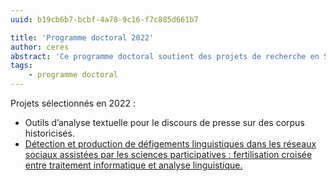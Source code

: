```yaml
---
uuid: b19cb6b7-bcbf-4a78-9c16-f7c885d661b7

title: 'Programme doctoral 2022'
author: ceres
abstract: 'Ce programme doctoral soutient des projets de recherche en Sciences Humaines et Sociales désireux de recourir aux outils informatiques pour étudier des terrains numériques ; collecter, explorer, analyser, annoter ou publier des corpus numériques et numérisés.'
tags:
    - programme doctoral
---
```


Projets sélectionnés en 2022 :

- Outils d’analyse textuelle pour le discours de presse sur des corpus historicisés.
- [Détection et production de défigements linguistiques dans les réseaux sociaux assistées par les sciences participatives : fertilisation croisée entre traitement informatique et analyse linguistique.](https://ceres.sorbonne-universite.fr/e4e8ace7-f7a5-43ad-a5fc-79411f139f30/)
